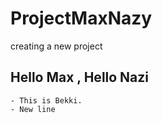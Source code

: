 # ProjectMaxNazy
creating a new project

## Hello Max , Hello Nazi 
    - This is Bekki.
    - New line 